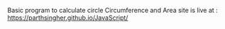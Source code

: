 Basic program to calculate circle Circumference and Area
site is live at : https://parthsingher.github.io/JavaScript/
